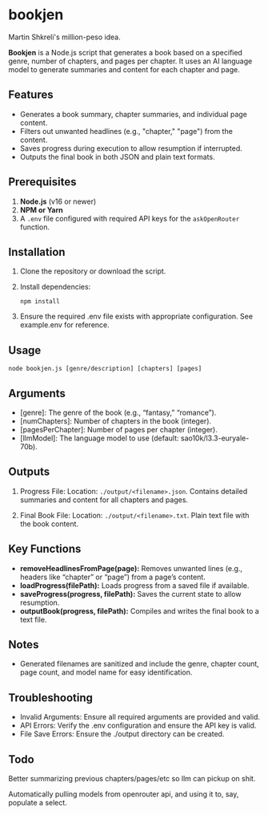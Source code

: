 # bookjen

Martin Shkreli's million-peso idea.

**Bookjen** is a Node.js script that generates a book based on a specified genre, number of chapters, and pages per chapter. It uses an AI language model to generate summaries and content for each chapter and page.


## Features

- Generates a book summary, chapter summaries, and individual page content.
- Filters out unwanted headlines (e.g., "chapter," "page") from the content.
- Saves progress during execution to allow resumption if interrupted.
- Outputs the final book in both JSON and plain text formats.

## Prerequisites

1. **Node.js** (v16 or newer)
2. **NPM or Yarn**
3. A `.env` file configured with required API keys for the `askOpenRouter` function.

## Installation

1. Clone the repository or download the script.
2. Install dependencies:
   
   ```
   npm install
   ```
3.	Ensure the required .env file exists with appropriate configuration. See example.env for reference.

## Usage

```
node bookjen.js [genre/description] [chapters] [pages]

```
## Arguments
* [genre]: The genre of the book (e.g., “fantasy,” “romance”).
* [numChapters]: Number of chapters in the book (integer).
* [pagesPerChapter]: Number of pages per chapter (integer).
* [llmModel]: The language model to use (default: sao10k/l3.3-euryale-70b).

## Outputs
1. Progress File:
Location: `./output/<filename>.json`. Contains detailed summaries and content for all chapters and pages.

2. Final Book File: Location: `./output/<filename>.txt`. Plain text file with the book content.

## Key Functions
* **removeHeadlinesFromPage(page):** Removes unwanted lines (e.g., headers like “chapter” or “page”) from a page’s content.
* **loadProgress(filePath):** Loads progress from a saved file if available.
* **saveProgress(progress, filePath):** Saves the current state to allow resumption.
* **outputBook(progress, filePath):** Compiles and writes the final book to a text file.

## Notes
* Generated filenames are sanitized and include the genre, chapter count, page count, and model name for easy identification.

## Troubleshooting
* Invalid Arguments: Ensure all required arguments are provided and valid.
* API Errors: Verify the .env configuration and ensure the API key is valid.
* File Save Errors: Ensure the ./output directory can be created.

## Todo

Better summarizing previous chapters/pages/etc so llm can pickup on shit. 

Automatically pulling models from openrouter api, and using it to, say, populate a select.